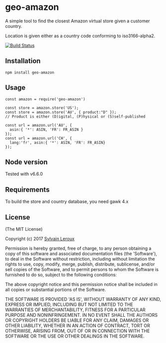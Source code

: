 # geo-amazon

A simple tool to find the closest Amazon virtual store
given a customer country.

Location is given either as a country code conforming to
iso3166-alpha2.

[![Build Status](https://travis-ci.org/s-leroux/geo-amazon.png?branch=master)](https://travis-ci.org/s-leroux/geo-amazon)

## Installation

    npm install geo-amazon

## Usage

    const amazon = require('geo-amazon')

    const store = amazon.store('US');
    const store = amazon.store('AU', { product:"D" });
    // Product is either (D)igital, (P)hysical or (S)self-published

    const url = amazon.url('AU', {
      asin:{ '*': ASIN, 'FR': FR_ASIN }
    });
    const url = amazon.url('CH', {
      lang:'fr', asin:{ '*': ASIN, 'FR': FR_ASIN}
    });

## Node version
Tested with v6.6.0

## Requirements
To build the store and country database, you need gawk 4.x
 
## License 

(The MIT License)

Copyright (c) 2017 [Sylvain Leroux](sylvain@chicoree.fr)

Permission is hereby granted, free of charge, to any person obtaining
a copy of this software and associated documentation files (the
'Software'), to deal in the Software without restriction, including
without limitation the rights to use, copy, modify, merge, publish,
distribute, sublicense, and/or sell copies of the Software, and to
permit persons to whom the Software is furnished to do so, subject to
the following conditions:

The above copyright notice and this permission notice shall be
included in all copies or substantial portions of the Software.

THE SOFTWARE IS PROVIDED 'AS IS', WITHOUT WARRANTY OF ANY KIND,
EXPRESS OR IMPLIED, INCLUDING BUT NOT LIMITED TO THE WARRANTIES OF
MERCHANTABILITY, FITNESS FOR A PARTICULAR PURPOSE AND NONINFRINGEMENT.
IN NO EVENT SHALL THE AUTHORS OR COPYRIGHT HOLDERS BE LIABLE FOR ANY
CLAIM, DAMAGES OR OTHER LIABILITY, WHETHER IN AN ACTION OF CONTRACT,
TORT OR OTHERWISE, ARISING FROM, OUT OF OR IN CONNECTION WITH THE
SOFTWARE OR THE USE OR OTHER DEALINGS IN THE SOFTWARE.
